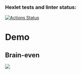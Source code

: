### Hexlet tests and linter status:

[![Actions Status](https://github.com/GhostJoker111/fullstack-javascript-project-44/workflows/hexlet-check/badge.svg)](https://github.com/GhostJoker111/fullstack-javascript-project-44/actions)
<h1>Demo</h1>
<h2>Brain-even</h2>
<a href="https://asciinema.org/a/583108" target="_blank"><img src="https://asciinema.org/a/583108.svg" /></a>
